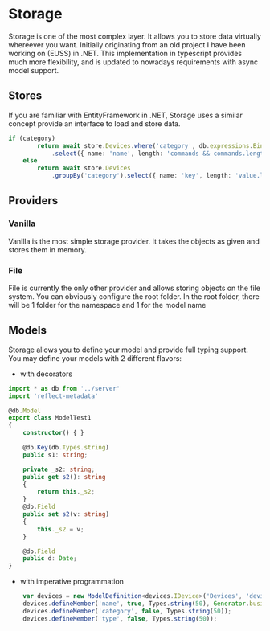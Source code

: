# Storage

Storage is one of the most complex layer. It allows you to store data virtually whereever you want. Initially originating from an old project I have been working on (EUSS) in .NET. This implementation in typescript provides much more flexibility, and is updated to nowadays requirements with async model support.

## Stores

If you are familiar with EntityFramework in .NET, Storage uses a similar concept provide an interface to load and store data.

```ts
if (category)
        return await store.Devices.where('category', db.expressions.BinaryOperator.Equal, category)
            .select({ name: 'name', length: 'commands && commands.length + subdevices && subdevices.length' }).toArray();
    else
        return await store.Devices
            .groupBy('category').select({ name: 'key', length: 'value.length' }).toArray();
```

## Providers

### Vanilla

Vanilla is the most simple storage provider. It takes the objects as given and stores them in memory.

### File

File is currently the only other provider and allows storing objects on the file system. You can obviously configure the root folder. In the root folder, there will be 1 folder for the namespace and 1 for the model name

## Models

Storage allows you to define your model and provide full typing support.
You may define your models with 2 different flavors:

- with decorators

```ts
import * as db from '../server'
import 'reflect-metadata'

@db.Model
export class ModelTest1
{
    constructor() { }

    @db.Key(db.Types.string)
    public s1: string;

    private _s2: string;
    public get s2(): string
    {
        return this._s2;
    }
    @db.Field
    public set s2(v: string)
    {
        this._s2 = v;
    }

    @db.Field
    public d: Date;
}
```

- with imperative programmation

```ts
    var devices = new ModelDefinition<devices.IDevice>('Devices', 'devices', 'devices');
    devices.defineMember('name', true, Types.string(50), Generator.business);
    devices.defineMember('category', false, Types.string(50));
    devices.defineMember('type', false, Types.string(50));
```
